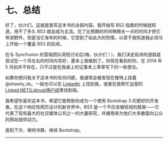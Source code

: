 # 七、总结

好了，伙计们，这就是我写这本书的全部内容。我开始写 BS2 指南的时候就知道，用不了多久 BS3 就会成为主流。花了比预期的时间稍微长一点的时间才把它带进野外，但是当它发布的时候，它受到了如此大的热情，以至于我知道我必须马上开始一个覆盖 BS3 的后续。

在与 Syncfusion 的营销团队简短讨论后(嗨，伙计们！)，我们决定前进的道路是尝试在一个月左右的时间内写好，基本上我做到了。你现在看到的你，在 2014 年 5 月初并不存在，只不过是在我桌上的记事本上草草写下的一些想法。

如果你想问我关于这本书的任何问题，我通常会被发现在推特上挂着@shawty_ds。一般也可以在 [LinkedIn](https://www.linkedin.com/profile/view?id=36236951) 上找到我，或者在我帮忙运营的[Linked.NET(Lidnug)用户组](https://www.linkedin.com/groups/LinkedNET-Users-Group-LIDNUG-43315)里找到我。

我希望你喜欢这本书，希望它能帮助你成为一个使用 Bootstrap 3 的更好的开发者。在这个响应性网页设计的新世界中，BS3 是一个不应该被轻视的框架——它代表了现有最大的社交媒体公司之一的大量研究，并被用来为他们大多数面向公众的网站提供动力。

直到下次，保持冷静，继续 Bootstrap。

* * *